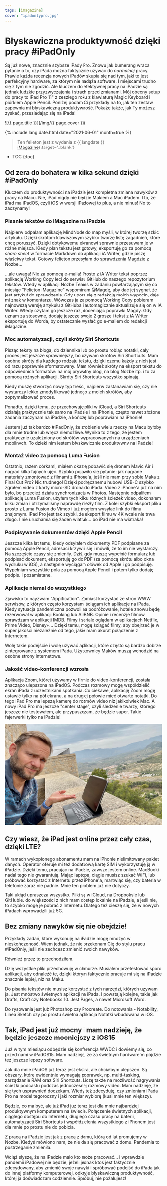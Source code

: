 ```yaml
---
tags: [imagazine]
cover: "ipadonlypro.jpg"
---
```


# Błyskawiczna produktywność dzięki pracy #iPadOnly

Są już nowe, znacznie szybsze iPady Pro. Znowu jak bumerang wraca pytanie o to, czy iPada można faktycznie używać do *normalnej* pracy. Prawie każda recenzja nowych iPadów skupia się nad tym, jaki to jest perfekcyjny hardware, za którym nie nadąża software. I miejscami trudno się z tym nie zgodzić. Ale kluczem do efektywnej pracy na iPadzie są jednak ludzkie przyzwyczajenia i strach przed zmianami. Mój obecny setup do pracy to iPad Pro 11" z zeszłego roku z klawiaturą Magic Keyboard i piórkiem Apple Pencil. Poniżej podam Ci przykłady na to, jak ten zestaw zapewnia mi błyskawiczną produktywność. Pokaże także, jak Ty możesz zyskać, przesiadając się na iPada!

<!--More-->

![{{ page.title }}](/img/{{ page.cover }})

{% include lang.date.html date="2021-06-01" month=true %}

> Ten felieton jest z wydania z {{ langdate }} [iMagazine](https://imagazine.pl){:target='_blank'}

* TOC
{:toc}

## Od zera do bohatera w kilka sekund dzięki #iPadOnly

Kluczem do produktywności na iPadzie jest kompletna zmiana nawyków z pracy na Macu. Nie, iPad nigdy nie będzie Makiem a Mac iPadem. I to, że iPad ma iPadOS, czyli iOS w wersji iPadowej to plus, a nie minus! No to zaczynamy!

### Pisanie tekstów do iMagazine na iPadzie

Najpierw odpalam aplikację MindNode do map myśli, w której tworzę szkic artykułu. Dzięki skrótom klawiszowym szybko tworzę listę zagadnień, które chcę poruszyć. Dzięki dotykowemu ekranowi sprawnie przesuwam je w różne miejsca. Kiedy plan tekstu jest gotowy, eksportuję go za pomocą *share sheet* w formacie Markdown do aplikacji iA Writer, gdzie piszę właściwy tekst. Gotowy felieton przesyłam do sprawdzenia Magdzie z Nozbe…

…ale uwaga! Nie za pomocą e-maila! Prosto z iA Writer tekst poprzez aplikację Working Copy leci do serwisu GitHub do naszego repozytorium tekstów. Wtedy w aplikacji Nozbe Teams w zadaniu powtarzającym się co miesiąc "Felieton iMagazine" wspominam @Magdę, aby dać jej sygnał, że jest artykuł do sprawdzenia. Gdy upora się z redakcją moich wypocin, daje mi znak w komentarzu. Wówczas ja za pomocą Working Copy pobieram najnowszą wersję artykułu z GitHuba i automagicznie aktualizuje się on w iA Writer. Wtedy czytam go jeszcze raz, doceniając poprawki Magdy. Gdy uznam za stosowne, dodaję jeszcze swoje 2 grosze i tekst z iA Writer eksportuję do Worda, by ostatecznie wysłać go e-mailem do redakcji iMagazine.

### Moc automatyzacji, czyli skróty Siri Shortcuts

Pisząc teksty na bloga, do dziennika lub po prostu robiąc notatki, cały proces jest jeszcze sprawniejszy, bo używam skrótów Siri Shortcuts. Mam osobne skróty dla każdego rodzaju tekstu, dzięki czemu każdy z nich jest od razu poprawnie sformatowany. Mam również skróty na eksport tekstu do odpowiednich formatów: na mój prywatny blog, na blog Nozbe itp. i to za pomocą różnych aplikacji. Skróty Siri Shortcuts wszystko spinają.

Kiedy muszę stworzyć nowy typ treści, najpierw zastanawiam się, czy nie wystarczy lekko zmodyfikować jednego z moich skrótów, aby zoptymalizować proces.

Ponadto, dzięki temu, że przechowuję pliki w iCloud, a Siri Shortcuts działają praktycznie tak samo na iPadzie i na iPhonie, często nawet złożone zadania zaczynam na iPadzie, a kończę lub poprawiam na iPhonie!

Jestem już tak bardzo #iPadOnly, że zrobienie wielu rzeczy na Macu byłoby dla mnie trudne lub wręcz niemożliwe. Wynika to z tego, że jestem praktycznie uzależniony od skrótów wypracowanych na urządzeniach mobilnych. To dzięki nim jestem błyskawicznie produktywny na iPadzie!

### Montaż video za pomocą Luma Fusion

Ostatnio, razem córkami, miałem okazję pobawić się dronem Mavic Air i nagrać kilka fajnych ujęć. Szybko pojawiło się pytanie: jak nagrane materiały zmontować z filmami z iPhone'a, jeśli nie mam przy sobie Maka z Final Cut Pro? Nic trudnego! Dzięki podręcznemu hubowi USB-C szybko zgrałem video z karty micro-SD drona do iPada. Video z iPhone'a już na nim było, bo przecież działa synchronizacja w Photos. Następnie odpaliłem aplikację Luma Fusion, użyłem tych kilku różnych ścieżek video, dokonałem kilku zmian i otrzymaliśmy naprawdę niezły film. Z kolei szybki eksport pliku prosto z Luma Fusion do Vimeo i już mogłem wysyłać link do filmu znajomym. iPad Pro jest tak szybki, że eksport filmu w 4K wcale nie trwa długo. I nie uruchamia się żaden wiatrak… bo iPad nie ma wiatraka!

### Podpisywanie dokumentów dzięki Apple Pencil

Jeszcze kilka lat temu, kiedy odsyłałem dokumenty PDF podpisane za pomocą Apple Pencil, adresaci krzywili się i mówili, że to im nie wystarczy. Na szczęście czasy się zmieniły. Dziś, gdy muszę wypełnić formularz lub podpisać dokument, eksportuję go do PDF (za pomocą skrótu albo okna wydruku w iOS), a następnie wyciągam ołówek od Apple i go podpisuję. Wypełniam wszystkie pola za pomocą Apple Pencil i potem tylko dodaję podpis. I pozamiatane.

### Aplikacje niemal do wszystkiego

Zjawisko to nayzwam "Appification". Zamiast korzystać ze stron WWW serwisów, z których często korzystam, ściągam ich aplikacje na iPada. Kiedy sytuacja pandemiczna pozwoli na podróżowanie, hotele znowu będę rezerwował w aplikacji Booking lub AirBNB. Opinie i recenzje filmów sprawdzam w aplikacji IMDB. Filmy i seriale oglądam w aplikacjach Netflix, Prime Video, Disney+... Dzięki temu, mogę ściągać filmy, aby obejrzeć je w super jakości niezależnie od tego, jakie mam akurat połączenie z Internetem.

Wolę takie podejście i wolę używać aplikacji, które często są bardzo dobrze zintegrowane z systemem iPada. Użytkownicy Maków muszą wchodzić na osobne strony internetowe.

### Jakość video-konferencji wzrosła

Aplikacja Zoom, której używamy w firmie do video-konferencji, została znacząco ulepszona na iPadOS. Podczas rozmowy mogę współdzielić ekran iPada z uczestnikami spotkania. Co ciekawe, aplikację Zoom mogę ustawić tylko na pół ekranu, a na drugiej połowie mieć otwarte notatki. Do tego iPad Pro ma lepszą kamerę do rozmów video niż jakikolwiek Mac. A nowy iPad Pro ma jeszcze "center stage", czyli śledzenie twarzy, którego jeszcze nie testowałem, ale przypuszczam, że będzie super. Takie fajerwerki tylko na iPadzie!

![{{ page.title }} 2](/img/ipadonlypro-2.jpg)

## Czy wiesz, że iPad jest online przez cały czas, dzięki LTE?

W ramach wykopionego abonamentu mam na iPhonie nielimitowany pakiet danych. Operator oferuje mi też dodatkową kartę SIM i wykorzystuję ją w iPadzie. Dzięki temu, pracując na iPadzie, zawsze jestem online. MacBooki nadal tego nie gwarantują. Mając laptopa, ciągle musisz szukać WiFi, lub próbować korzystać z Internetu przez iPhone'a, martwiąc się, czy bateria w telefonie zaraz nie padnie. Mnie ten problem już nie dotyczy.

Taki ukłąd upraszcza wszystko. Pliki są w iCloud, na Dropboksie lub GitHubie. do większości z nich mam dostęp lokalnie na iPadzie, a jeśli nie, to szybko mogę je pobrać z Internetu. Dlatego też cieszę się, że w nowych iPadach wprowadzili już 5G.

## Bez zmiany nawyków się nie obejdzie!

Przykłady zadań, które wykonuję na iPadzie mogę mnożyć w nieskończoność. Wiem jednak, że nie przekonam Cię do stylu pracu #iPadOnly, jeśli nie zechcesz zmienić swoich nawyków.

Również przez to przechodziłem. 

Dzię wszystkie pliki przechowuję w chmurze. Musiałem przetestować sporo aplikacji, aby odnaleźć te, dzięki którym faktycznie pracuje mi się na iPadzie znacznie lepiej, niż na Maku.

Do pisania tekstów nie musisz korzystać z tych narzędzi, których używam ja. Jest mnóstwo świetnych aplikacji na iPada. I powstają kolejne, takie jak Drafts, Craft czy Notebooks 10. Jest Pages, a nawet Microsoft Word.

Do rysowania jest już Photoshop czy Procreate. Do notowania - Notability, Linea Sketch czy po prostu świetna aplikacja Notatki wbudowana w iOS.

## Tak, iPad jest już mocny i mam nadzieję, że będzie jeszcze mocniejszy z iOS15

Już w tym miesiącu odbędzie się konferencja WWDC i dowiemy się, co przed nami w iPadOS15. Mam nadzieję, że za świetnym hardware'm pójdzie też jeszcze lepszy software.

Jak dla mnie iPadOS już teraz jest ekstra, ale chciałbym ulepszeń. Są obszary, które ewidentnie wymagają poprawek, np. multi-tasking, zarządzanie RAM oraz Siri Shortcuts. Liczę także na możliwość nagrywania ścieżki podcastu podczas jednoczesnej rozmowy video. Mam nadzieję, że się tych usprawnień doczekam. Wtedy też zdecyduję, czy zmieniam iPada Pro na model tegoroczny i jaki rozmiar wybiorę (kusi mnie ten większy).

Będzie, co ma być, ale już iPad już teraz jest dla mnie najbardziej produktywnym komputerem na świecie. Połączenie świetnych aplikacji, ciągłego dostępu do Internetu, długiego czasu pracy na baterii, automatyzacji Siri Shortcuts i współdzielenia wszystkiego z iPhonem jest dla mnie po prostu nie do pobicia.

Z pracą na iPadzie jest jak z pracą z domu, którą od lat promujemy w Nozbe. Kiedyś mówiono nam, że nie da się pracować z domu. Pandemia to postrzeganie zmieniła.

Wciąż słyszę, że na iPadzie mało kto może pracować… i wprawdzie pandemii iPadowej nie będzie, jeżeli jednak ktoś jest faktycznie zdecydowany, aby zmienić swoje nawyki i spróbować podejść do iPada jak do innej platformy komputerowej, odkryje błyskawiczną produktywność, której ja doświadczam codziennie. Spróbuj, nie pożałujesz!

[n]: https://michael.gratis/nozbe_pl
[np]: https://michael.gratis/nozbepersonal_pl
